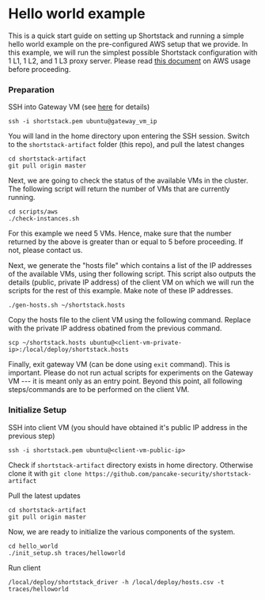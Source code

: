 # Hello world example

This is a quick start guide on setting up Shortstack and running a simple hello world example on the pre-configured AWS setup that we provide. In this example, we will run the simplest possible Shortstack configuration with 1 L1, 1 L2, and 1 L3 proxy server. Please read [this document](../docs/aws_info.md) on AWS usage before proceeding.

### Preparation

SSH into Gateway VM (see [here](../docs/aws_info.md) for details)

```
ssh -i shortstack.pem ubuntu@gateway_vm_ip
```

You will land in the home directory upon entering the SSH session. Switch to the `shortstack-artifact` folder (this repo), and pull the latest changes

```
cd shortstack-artifact
git pull origin master
```

Next, we are going to check the status of the available VMs in the cluster. The following script will return the number of VMs that are currently running. 

```
cd scripts/aws
./check-instances.sh
```

For this example we need 5 VMs. Hence, make sure that the number returned by the above is greater than or equal to 5 before proceeding. If not, please contact us.

Next, we generate the "hosts file" which contains a list of the IP addresses of the available VMs, using ther following script. This script also outputs the details (public, private IP address) of the client VM on which we will run the scripts for the rest of this example. Make note of these IP addresses.  

```
./gen-hosts.sh ~/shortstack.hosts
```

Copy the hosts file to the client VM using the following command. Replace <client-vm-private-ip> with the private IP address obatined from the previous command.

```
scp ~/shortstack.hosts ubuntu@<client-vm-private-ip>:/local/deploy/shortstack.hosts
```

Finally, exit gateway VM (can be done using `exit` command). This is important. Please do not run actual scripts for experiments on the Gateway VM --- it is meant only as an entry point. Beyond this point, all following steps/commands are to be performed on the client VM.
  
### Initialize Setup

SSH into client VM (you should have obtained it's public IP address in the previous step)
  
```
ssh -i shortstack.pem ubuntu@<client-vm-public-ip>
```

Check if `shortstack-artifact` directory exists in home directory. Otherwise clone it with `git clone https://github.com/pancake-security/shortstack-artifact`

Pull the latest updates

```
cd shortstack-artifact
git pull origin master
```

Now, we are ready to initialize the various components of the system. 
  
```
cd hello_world
./init_setup.sh traces/helloworld
```

Run client

```
/local/deploy/shortstack_driver -h /local/deploy/hosts.csv -t traces/helloworld
```
